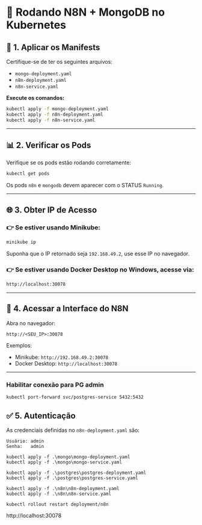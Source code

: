 
# 🚀 Rodando N8N + MongoDB no Kubernetes

## 📁 1. Aplicar os Manifests

Certifique-se de ter os seguintes arquivos:

- `mongo-deployment.yaml`
- `n8n-deployment.yaml`
- `n8n-service.yaml`

**Execute os comandos:**

```bash
kubectl apply -f mongo-deployment.yaml
kubectl apply -f n8n-deployment.yaml
kubectl apply -f n8n-service.yaml
```

---

## 📊 2. Verificar os Pods

Verifique se os pods estão rodando corretamente:

```bash
kubectl get pods
```

Os pods `n8n` e `mongodb` devem aparecer com o STATUS `Running`.

---

## 🌐 3. Obter IP de Acesso

### 👉 Se estiver usando **Minikube**:

```bash
minikube ip
```

Suponha que o IP retornado seja `192.168.49.2`, use esse IP no navegador.

### 👉 Se estiver usando **Docker Desktop no Windows**, acesse via:

```bash
http://localhost:30078
```

---

## 🔗 4. Acessar a Interface do N8N

Abra no navegador:

```
http://<SEU_IP>:30078
```

Exemplos:
- Minikube: `http://192.168.49.2:30078`
- Docker Desktop: `http://localhost:30078`

---

### Habilitar conexão para PG admin

```
kubectl port-forward svc/postgres-service 5432:5432
```


## ✅ 5. Autenticação

As credenciais definidas no `n8n-deployment.yaml` são:

```
Usuário: admin
Senha:   admin
```

```
kubectl apply -f .\mongo\mongo-deployment.yaml
kubectl apply -f .\mongo\mongo-service.yaml

kubectl apply -f .\postgres\postgres-deployment.yaml
kubectl apply -f .\postgres\postgres-service.yaml

kubectl apply -f .\n8n\n8n-deployment.yaml
kubectl apply -f .\n8n\n8n-service.yaml
```

```
kubectl rollout restart deployment/n8n
```

http://localhost:30078
